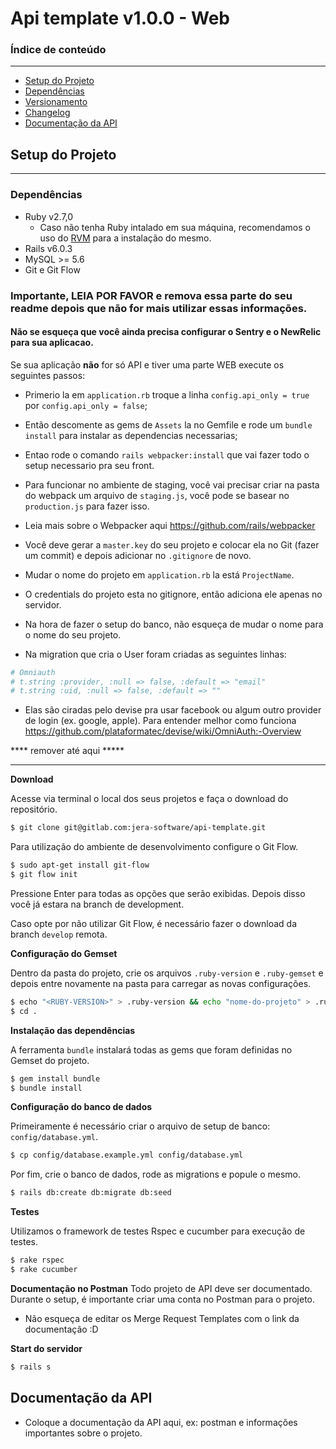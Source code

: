 
# Api template v1.0.0 - Web

### Índice de conteúdo
--- 

* [Setup do Projeto](#setup-do-projeto)
* [Dependências](#dependências)
* [Versionamento](#versionamento)
* [Changelog](#changelog)
* [Documentação da API](#documentação-da-api)


## Setup do Projeto
------------------------

### Dependências

 - Ruby v2.7,0
     - Caso não tenha Ruby intalado em sua máquina, recomendamos o uso do [RVM](https://rvm.io/) para a instalação do mesmo.
 - Rails v6.0.3
 - MySQL >= 5.6 
 - Git e Git Flow

### Importante, LEIA POR FAVOR e remova essa parte do seu readme depois que não for mais utilizar essas informações. 


#### Não se esqueça que você ainda precisa configurar o Sentry e o NewRelic para sua aplicacao.

Se sua aplicação **não** for só API e tiver uma parte WEB execute os seguintes passos:
  - Primerio la em `application.rb` troque a linha `config.api_only = true` por `config.api_only = false`;
  - Então descomente as gems de `Assets` la no Gemfile e rode um `bundle install` para instalar as dependencias necessarias;
  - Entao rode o comando `rails webpacker:install` que vai fazer todo o setup necessario pra seu front.
  - Para funcionar no ambiente de staging, você vai precisar criar na pasta do webpack um arquivo de `staging.js`, você pode se basear no `production.js` para fazer isso. 
  - Leia mais sobre o Webpacker aqui https://github.com/rails/webpacker

- Você deve gerar a `master.key` do seu projeto e colocar ela no Git (fazer um commit) e depois adicionar no `.gitignore` de novo.

- Mudar o nome do projeto em `application.rb` la está `ProjectName`.

- O credentials do projeto esta no gitignore, então adiciona ele apenas no servidor.

- Na hora de fazer o setup do banco, não esqueça de mudar o nome para o nome do seu projeto.

- Na migration que cria o User foram criadas as seguintes linhas:

```ruby
# Omniauth
# t.string :provider, :null => false, :default => "email"
# t.string :uid, :null => false, :default => ""
```

- Elas são ciradas pelo devise pra usar facebook ou algum outro provider de login (ex. google, apple). Para entender melhor como funciona https://github.com/plataformatec/devise/wiki/OmniAuth:-Overview

**** remover até aqui *****

**************************

**Download**

Acesse via terminal o local dos seus projetos e faça o download do repositório.
```bash
$ git clone git@gitlab.com:jera-software/api-template.git
```

Para utilização do ambiente de desenvolvimento configure o Git Flow.
```bash
$ sudo apt-get install git-flow
$ git flow init
```

Pressione Enter para todas as opções que serão exibidas. Depois disso você já estara na branch de development.

Caso opte por não utilizar Git Flow, é necessário fazer o download da branch `develop` remota.

**Configuração do Gemset**

Dentro da pasta do projeto, crie os arquivos `.ruby-version` e `.ruby-gemset` e depois entre novamente na pasta para carregar as novas configurações.
```bash
$ echo "<RUBY-VERSION>" > .ruby-version && echo "nome-do-projeto" > .ruby-gemset
$ cd .
```

**Instalação das dependências**

A ferramenta `bundle` instalará todas as gems que foram definidas no Gemset do projeto.
```bash
$ gem install bundle
$ bundle install
```

**Configuração do banco de dados**

Primeiramente é necessário criar o arquivo de setup de banco: `config/database.yml`.
```bash
$ cp config/database.example.yml config/database.yml
```

Por fim, crie o banco de dados, rode as migrations e popule o mesmo.

```bash
$ rails db:create db:migrate db:seed
```

**Testes**

Utilizamos o framework de testes Rspec e cucumber para execução de testes.

```bash
$ rake rspec
$ rake cucumber
```

**Documentação no Postman**
Todo projeto de API deve ser documentado.
Durante o setup, é importante criar uma conta no Postman para o projeto.
- Não esqueça de editar os Merge Request Templates com o link da documentação :D

**Start do servidor**
```bash
$ rails s
```


## Documentação da API

- Coloque a documentação da API aqui, ex: postman e informações importantes sobre o projeto. 
